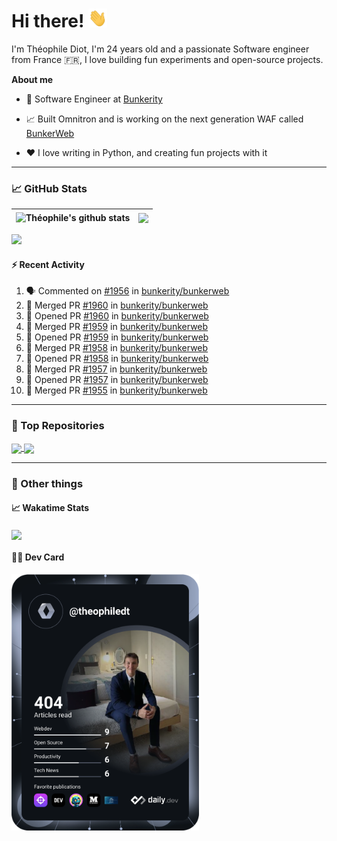 # Hi there! <img src="./wave.gif" width="30px" height="30px" />

I'm Théophile Diot, I'm 24 years old and a passionate Software engineer from France 🇫🇷, I love building fun experiments and open-source projects.

**About me**

- 💼 Software Engineer at [Bunkerity](https://www.bunkerity.com/)

- 📈 Built Omnitron and is working on the next generation WAF called [BunkerWeb](https://www.bunkerweb.io)

- ❤️ I love writing in Python, and creating fun projects with it

---

### 📈 GitHub Stats

| <img align="center" src="https://github-readme-stats.vercel.app/api?username=TheophileDiot&show_icons=true&include_all_commits=true&theme=algolia&hide_border=true&rank_icon=github" alt="Théophile's github stats" /> | <img align="center" src="https://github-readme-stats.vercel.app/api/top-langs/?username=TheophileDiot&layout=compact&theme=algolia&hide_border=true" /> |
| ---------------------------------------------------------------------------------------------------------------------------------------------------------------------------------------------------------------------- | ------------------------------------------------------------------------------------------------------------------------------------------------------- |

![](https://github-readme-activity-graph.vercel.app/graph?username=TheophileDiot&theme=tokyo-night)

#### :zap: Recent Activity

<!--START_SECTION:activity-->
1. 🗣 Commented on [#1956](https://github.com/bunkerity/bunkerweb/issues/1956#issuecomment-2622560496) in [bunkerity/bunkerweb](https://github.com/bunkerity/bunkerweb)
2. 🎉 Merged PR [#1960](https://github.com/bunkerity/bunkerweb/pull/1960) in [bunkerity/bunkerweb](https://github.com/bunkerity/bunkerweb)
3. 💪 Opened PR [#1960](https://github.com/bunkerity/bunkerweb/pull/1960) in [bunkerity/bunkerweb](https://github.com/bunkerity/bunkerweb)
4. 🎉 Merged PR [#1959](https://github.com/bunkerity/bunkerweb/pull/1959) in [bunkerity/bunkerweb](https://github.com/bunkerity/bunkerweb)
5. 💪 Opened PR [#1959](https://github.com/bunkerity/bunkerweb/pull/1959) in [bunkerity/bunkerweb](https://github.com/bunkerity/bunkerweb)
6. 🎉 Merged PR [#1958](https://github.com/bunkerity/bunkerweb/pull/1958) in [bunkerity/bunkerweb](https://github.com/bunkerity/bunkerweb)
7. 💪 Opened PR [#1958](https://github.com/bunkerity/bunkerweb/pull/1958) in [bunkerity/bunkerweb](https://github.com/bunkerity/bunkerweb)
8. 🎉 Merged PR [#1957](https://github.com/bunkerity/bunkerweb/pull/1957) in [bunkerity/bunkerweb](https://github.com/bunkerity/bunkerweb)
9. 💪 Opened PR [#1957](https://github.com/bunkerity/bunkerweb/pull/1957) in [bunkerity/bunkerweb](https://github.com/bunkerity/bunkerweb)
10. 🎉 Merged PR [#1955](https://github.com/bunkerity/bunkerweb/pull/1955) in [bunkerity/bunkerweb](https://github.com/bunkerity/bunkerweb)
<!--END_SECTION:activity-->

---

### 🔧 Top Repositories

<a href="https://github.com/bunkerity/bunkerweb">
  <img align="center" src="https://github-readme-stats.vercel.app/api/pin/?username=Bunkerity&repo=bunkerweb&theme=algolia" />
</a>
<a href="https://github.com/TheophileDiot/Omnitron">
  <img align="center" src="https://github-readme-stats.vercel.app/api/pin/?username=TheophileDiot&repo=Omnitron&theme=algolia" />
</a>

---

### 🎉 Other things

#### 📈 Wakatime Stats

<a href="https://wakatime.com/@theophile_bunkerity">
  <img align="center" src="https://github-readme-stats.vercel.app/api/wakatime?username=3aa5ce41-c253-43d9-8441-a721e446a45f&layout=compact&theme=algolia" />
</a>

#### 👨‍💻 Dev Card

<a href="https://app.daily.dev/TheophileDt">
  <img src="./devcard.svg" width="300" alt="Théophile Diot's Dev Card"/>
</a>
